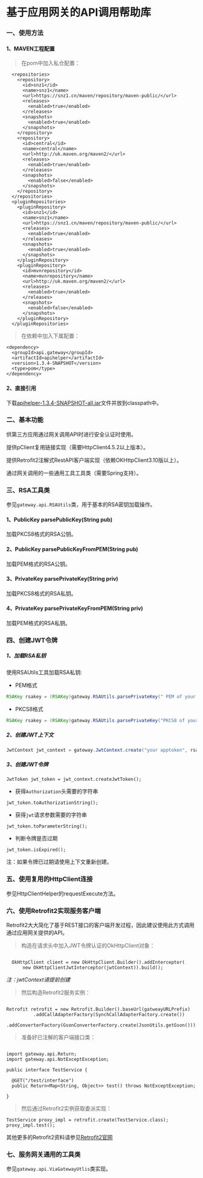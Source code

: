 基于应用网关的API调用帮助库
================================

### 一、使用方法

#### 1、MAVEN工程配置

> 在pom中加入私仓配置：

```
  <repositories>
    <repository>
      <id>snz1</id>
      <name>snz1</name>
      <url>https://snz1.cn/maven/repository/maven-public/</url>
      <releases>
        <enabled>true</enabled>
      </releases>
      <snapshots>
        <enabled>true</enabled>
      </snapshots>
    </repository>
    <repository>
      <id>central</id>
      <name>central</name>
      <url>http://uk.maven.org/maven2/</url>
      <releases>
        <enabled>true</enabled>
      </releases>
      <snapshots>
        <enabled>false</enabled>
      </snapshots>
    </repository>
  </repositories>
  <pluginRepositories>
    <pluginRepository>
      <id>snz1</id>
      <name>snz1</name>
      <url>https://snz1.cn/maven/repository/maven-public/</url>
      <releases>
        <enabled>true</enabled>
      </releases>
      <snapshots>
        <enabled>true</enabled>
      </snapshots>
    </pluginRepository>
    <pluginRepository>
      <id>mvnrepository</id>
      <name>mvnrepository</name>
      <url>http://uk.maven.org/maven2/</url>
      <releases>
        <enabled>true</enabled>
      </releases>
      <snapshots>
        <enabled>false</enabled>
      </snapshots>
    </pluginRepository>
  </pluginRepositories>
```

> 在依赖中加入下属配置：

```
<dependency>
  <groupId>api.gateway</groupId>
  <artifactId>apihelper</artifactId>
  <version>1.3.4-SNAPSHOT</version>
  <type>pom</type>
</dependency>
```

#### 2、直接引用

下载[apihelper-1.3.4-SNAPSHOT-all.jar](https://snz1.cn/maven/repository/maven-snapshots/api/gateway/apihelper/1.3.4-SNAPSHOT/apihelper-1.3.4-20180820.094935-14-all.jar)文件并放到classpath中。

### 二、基本功能

供第三方应用通过网关调用API时进行安全认证时使用。

提供pClient复用链接实现（需要HttpClient4.5.2以上版本）。

提供Retrofit2注解式RestAPI客户端实现（依赖OKHttpClient3.10版以上）。

通过网关调用的一些通用工具工具类（需要Spring支持）。

### 三、RSA工具类

参见`gateway.api.RSAUtils`类，用于基本的RSA密钥加载操作。

#### 1、PublicKey parsePublicKey(String pub)

加载PKCS8格式的RSA公钥。

#### 2、PublicKey parsePublicKeyFromPEM(String pub)

加载PEM格式的RSA公钥。

#### 3、PrivateKey parsePrivateKey(String priv)

加载PKCS8格式的RSA私钥。

#### 4、PrivateKey parsePrivateKeyFromPEM(String priv)

加载PEM格式的RSA私钥。

### 四、创建JWT令牌

##### 1、加载RSA私钥

使用RSAUtils工具加载RSA私钥:

 - PEM格式

```java
RSAKey rsakey = (RSAKey)gateway.RSAUtils.parsePrivateKey(" PEM of your rsa privatekey")
```

 - PKCS8格式
 
```java
RSAKey rsakey = (RSAKey)gateway.RSAUtils.parsePrivateKey("PKCS8 of your rsa privatekey");
```
 
##### 2、创建JWT上下文
 
```java
JwtContext jwt_context = gateway.JwtContext.create("your apptoken", rsakey, 1200);
```
 
##### 3、创建JWT令牌

``` 
JwtToken jwt_token = jwt_context.createJwtToken();
```

 - 获得`Authorization`头需要的字符串
 
```
jwt_token.toAuthorizationString();
```
 - 获得`jwt`请求参数需要的字符串
 
```
jwt_token.toParameterString();
```
 
 - 判断令牌是否过期

```
jwt_token.isExpired();
```

注：如果令牌已过期请使用上下文重新创建。

### 五、使用复用的HttpClient连接

参见HttpClientHelper的requestExecute方法。 

### 六、使用Retrofit2实现服务客户端

Retrofit2大大简化了基于REST接口的客户端开发过程，因此建议使用此方式调用通过应用网关提供的API。

> 构造在请求头中加入JWT令牌认证的OkHttpClient对象：

```

  OkHttpClient client = new OkHttpClient.Builder().addInterceptor(
      new OkHttpClientJwtInterceptor(jwtContext)).build();

```

_注：jwtContext请提前创建_

> 然后构造Retrofit2服务实例：

```

Retrofit retrofit = new Retrofit.Builder().baseUrl(gatweayURLPrefix)
          .addCallAdapterFactory(SynchCallAdapterFactory.create())
          .addConverterFactory(GsonConverterFactory.create(JsonUtils.getGson())).client(client).build();

```

> 准备好已注解的客户端接口类：

```

import gateway.api.Return; 
import gateway.api.NotExceptException;

public interface TestService {

  @GET("/test/interface")
  public Return<Map<String, Object>> test() throws NotExceptException;
  
}

```

> 然后通过Retrofit2实例获取委派实现：

```
TestService proxy_impl = retrofit.create(TestService.class);
proxy_impl.test();
```

其他更多的Retrofit2资料请参见[Retrofit2官网](http://square.github.io/retrofit/)

### 七、服务网关通用的工具类

参见`gateway.api.ViaGatewayUtlis`类实现。





 
